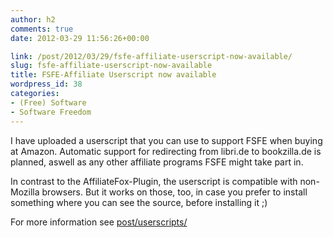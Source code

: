 ```yaml
---
author: h2
comments: true
date: 2012-03-29 11:56:26+00:00

link: /post/2012/03/29/fsfe-affiliate-userscript-now-available/
slug: fsfe-affiliate-userscript-now-available
title: FSFE-Affiliate Userscript now available
wordpress_id: 38
categories:
- (Free) Software
- Software Freedom
---
```


I have uploaded a userscript that you can use to support FSFE when buying at Amazon. Automatic support for redirecting from libri.de to bookzilla.de is planned, aswell as any other affiliate programs FSFE might take part in.

In contrast to the AffiliateFox-Plugin, the userscript is compatible with non-Mozilla browsers. But it works on those, too, in case you prefer to install something where you can see the source, before installing it ;)

For more information see [post/userscripts/](post/userscripts/)
